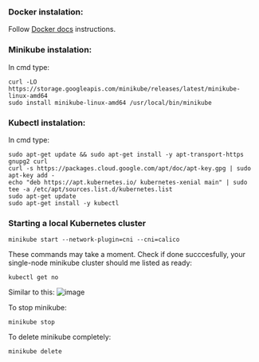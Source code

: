 ### Docker instalation:
Follow [Docker docs](https://docs.docker.com/engine/install/ubuntu/) instructions.

### Minikube instalation:
In cmd type:
```
curl -LO https://storage.googleapis.com/minikube/releases/latest/minikube-linux-amd64
sudo install minikube-linux-amd64 /usr/local/bin/minikube
```

### Kubectl instalation:
In cmd type:
```
sudo apt-get update && sudo apt-get install -y apt-transport-https gnupg2 curl
curl -s https://packages.cloud.google.com/apt/doc/apt-key.gpg | sudo apt-key add -
echo "deb https://apt.kubernetes.io/ kubernetes-xenial main" | sudo tee -a /etc/apt/sources.list.d/kubernetes.list
sudo apt-get update
sudo apt-get install -y kubectl
```

### Starting a local Kubernetes cluster
```
minikube start --network-plugin=cni --cni=calico
```
These commands may take a moment. 
Check if done succcesfully,  your single-node minikube cluster should me listed as ready:
```
kubectl get no
```
Similar to this:
![image](https://user-images.githubusercontent.com/47759484/148371869-33e302ac-2320-4521-890c-814d6cf2898f.png)


To stop minikube:
```
minikube stop
```
To delete minikube completely:
```
minikube delete
```

